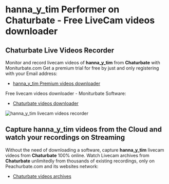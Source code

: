 # hanna_y_tim Performer on Chaturbate - Free LiveCam videos downloader

## Chaturbate Live Videos Recorder

Monitor and record livecam videos of **hanna_y_tim** from **Chaturbate** with Moniturbate.com
Get a premium trial for free by just and only registering with your Email address:
* [hanna_y_tim Premium videos downloader](https://moniturbate.com/request-demo-licence-key.html)

Free livecam videos downloader - Moniturbate Software:
* [Chaturbate videos downloader](https://moniturbate.com/moniturbate-download-software.html)

![hanna_y_tim livecam videos recorder](https://peachurnet.com/templates/moniturbate-software.png)


## Capture hanna_y_tim videos from the Cloud and watch your recordings on Streaming

Without the need of downloading a software, capture **hanna_y_tim** livecam videos from **Chaturbate** 100% online.
Watch Livecam archives from **Chaturbate** unlimitedly from thousands of existing recordings, only on Peachurbate.com and its websites network:
* [Chaturbate videos archives](https://peachurnet.com/)